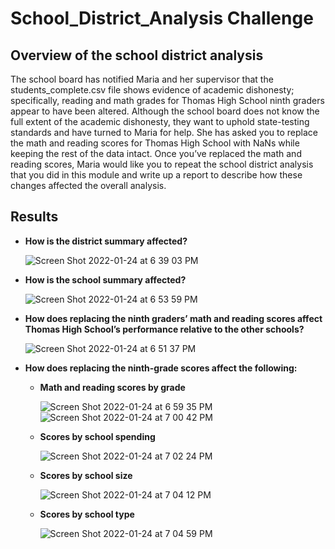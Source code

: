 # School_District_Analysis Challenge
## Overview of the school district analysis
The school board has notified Maria and her supervisor that the students_complete.csv file shows evidence of academic dishonesty; specifically, reading and math grades for Thomas High School ninth graders appear to have been altered. Although the school board does not know the full extent of the academic dishonesty, they want to uphold state-testing standards and have turned to Maria for help. She has asked you to replace the math and reading scores for Thomas High School with NaNs while keeping the rest of the data intact. Once you’ve replaced the math and reading scores, Maria would like you to repeat the school district analysis that you did in this module and write up a report to describe how these changes affected the overall analysis.
## Results
- **How is the district summary affected?**

    ![Screen Shot 2022-01-24 at 6 39 03 PM](https://user-images.githubusercontent.com/95242493/150894666-da8780cf-8fdd-4522-aa68-f700374cf07c.png)

- **How is the school summary affected?**

    ![Screen Shot 2022-01-24 at 6 53 59 PM](https://user-images.githubusercontent.com/95242493/150896150-d7b31106-3f99-4728-aed2-71563fe200dd.png)


- **How does replacing the ninth graders’ math and reading scores affect Thomas High School’s performance relative to the other schools?**  

    ![Screen Shot 2022-01-24 at 6 51 37 PM](https://user-images.githubusercontent.com/95242493/150895894-26b70702-1d08-4c70-b2df-8aa63e46a16a.png)

- **How does replacing the ninth-grade scores affect the following:**
   - **Math and reading scores by grade**
   
       ![Screen Shot 2022-01-24 at 6 59 35 PM](https://user-images.githubusercontent.com/95242493/150896721-7e0b0d03-be5d-4896-ae2d-f9d3c8b535f8.png) 
       ![Screen Shot 2022-01-24 at 7 00 42 PM](https://user-images.githubusercontent.com/95242493/150896822-71a523a3-9676-4bef-b146-f302a52e979a.png)


    - **Scores by school spending**
    
       ![Screen Shot 2022-01-24 at 7 02 24 PM](https://user-images.githubusercontent.com/95242493/150896999-c9419b68-4615-49ae-824c-7c04a817c11c.png)

    - **Scores by school size**
    
       ![Screen Shot 2022-01-24 at 7 04 12 PM](https://user-images.githubusercontent.com/95242493/150897187-96201915-a846-4d76-8974-f3e851ab28a7.png)
 
    - **Scores by school type**
 
       ![Screen Shot 2022-01-24 at 7 04 59 PM](https://user-images.githubusercontent.com/95242493/150897255-2f1bde93-f853-4c0e-b610-2aea74787996.png)
 

